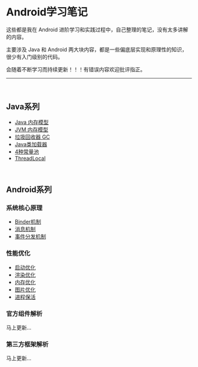 # Android学习笔记

这些都是我在 Android 进阶学习和实践过程中，自己整理的笔记，没有太多讲解的内容。

主要涉及 Java 和 Android 两大块内容，都是一些偏底层实现和原理性的知识，很少有入门级别的代码。

会随着不断学习而持续更新！！！有错误内容欢迎批评指正。

---

</br>

## Java系列

- [Java 内存模型](Java/Java内存模型.md)
- [JVM 内存模型](Java/JVM内存模型.md)
- [垃圾回收器 GC](Java/垃圾回收器GC.md)
- [Java类加载器](Java/Java类加载器.md)
- [4种常量池](Java/4种常量池.md)
- [ThreadLocal](Java/ThreadLocal.md)
  
</br>

## Android系列

### 系统核心原理

- [Binder机制](Android/system/Binder机制.md)
- [消息机制](Android/system/消息机制.md)
- [事件分发机制](Android/system/事件分发机制.md)

### 性能优化

- [启动优化](Android/optimize/启动优化.md)
- [渲染优化](Android/optimize/渲染优化.md)
- [内存优化](Android/optimize/内存优化.md)
- [图片优化](Android/optimize/图片优化.md)
- [进程保活](Android/optimize/进程保活.md)

### 官方组件解析

马上更新...

### 第三方框架解析

马上更新...